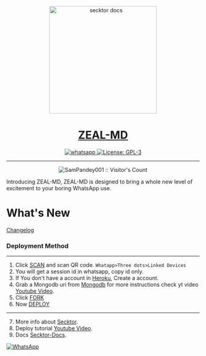 <p align="center">  
  <a href="https://citel.vercel.app/">
    <img alt="secktor docs" height="280" src="https://telegra.ph/file/e14fe68dd6781cb1a6e81.jpg">
    <h1 align="center">ZEAL-MD</h1>
  </a>
</p>
 
<p align="center">

  <a aria-label="Join our chats" href="https://chat.whatsapp.com/BeDWQWsACrLDF7Tin2KZo2" target="_blank">
    <img alt="whatsapp" src="https://img.shields.io/badge/Join Group-25D366?style=for-the-badge&logo=whatsapp&logoColor=white" />
  </a>
 
  <a aria-label="Secktor is free to use" href="https://github.com/expo/expo/blob/main/LICENSE" target="_blank">
    <img alt="License: GPL-3" src="https://badges.frapsoft.com/os/gpl/gpl.png?v=103)](https://opensource.org/licenses/GPL-3.0/" target="_blank" />
  </a>
</p>


---

<p align="center"><img src="https://profile-counter.glitch.me/{SamPandey001}/count.svg" alt="SamPandey001 :: Visitor's Count" /></p>

  Introducing ZEAL-MD, ZEAL-MD is designed to bring a whole new level of excitement to your boring WhatsApp use.

# What's New

[Changelog](https://github.com/SecktorBot/Secktor-Md/wiki/Change-Log)

### Deployment Method
---
1. Click [SCAN](https://ZEAL-MD.herokuapp.com/session) and scan QR code. `Whatapp>Three dots>Linked Devices`
2. You will get a session id in whatsapp, copy id only.
3. If You don't have a account in [Heroku](https://signup.heroku.com/), Create a account.
4.  Grab a Mongodb uri from [Mongodb](signup.mongodb.com) for more instructions check yt video [Youtube Video](https://youtu.be/4u0uv3IiAAc).
5. Click [FORK](https://github.com/SecktorBot/Secktor-MD)
6. Now [DEPLOY](https://secktorbot.herokuapp.com/deploy)
---
7. More info about [Secktor](https://secktorbot.herokuapp.com/).
8. Deploy tutorial [Youtube Video](https://youtu.be/4u0uv3IiAAc).
9. Docs [Secktor-Docs](https://citel.vercel.app/).

<a href="https://chat.whatsapp.com/BeDWQWsACrLDF7Tin2KZo2"><img alt="WhatsApp" src="https://camo.githubusercontent.com/2157131829ac512183ee8f8b6c6f803688a4cc66a2e686602844e80478401a7c/68747470733a2f2f696d672e736869656c64732e696f2f62616467652f4a6f696e2047726f75702d3235443336363f7374796c653d666f722d7468652d6261646765266c6f676f3d7768617473617070266c6f676f436f6c6f723d7768697465"/></a>
